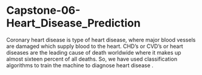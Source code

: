 # Capstone-06-Heart_Disease_Prediction
 Coronary heart disease  is type of heart disease, where major blood vessels are damaged which supply blood to the heart. CHD’s or CVD’s or heart diseases are the leading cause of death worldwide where it makes up almost sixteen percent of all deaths. So, we have used classification algorithms to train the machine to diagnose heart disease .
